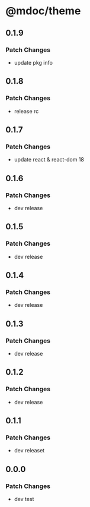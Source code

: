 # @mdoc/theme

## 0.1.9

### Patch Changes

- update pkg info

## 0.1.8

### Patch Changes

- release rc

## 0.1.7

### Patch Changes

- update react & react-dom 18

## 0.1.6

### Patch Changes

- dev release

## 0.1.5

### Patch Changes

- dev release

## 0.1.4

### Patch Changes

- dev release

## 0.1.3

### Patch Changes

- dev release

## 0.1.2

### Patch Changes

- dev release

## 0.1.1

### Patch Changes

- dev releaset

## 0.0.0

### Patch Changes

- dev test
